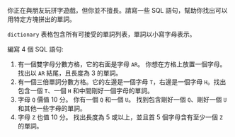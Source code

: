 你正在與朋友玩拼字遊戲，但你並不擅長。請寫一些 SQL 語句，幫助你找出可以用特定方塊拼出的單詞。

`dictionary` 表格包含所有可接受的單詞列表，單詞以小寫字母表示。

編寫 4 個 SQL 語句:

1. 有一個雙字母分數方格，它的右面是字母 `AR`。 你想在方格上放置一個字母。找出以 `AR` 結尾，且長度為 3 的單詞。
2. 有一個三倍單詞分數方格。它的左邊是一個字母 `T`，右邊是一個字母 `H`。找出包含一個 `T`、一個 `H` 和中間剛好一個字母的單詞。
3. 字母 `Q` 價值 10 分。 你有一個 `Q` 和一個 `U`。 找到包含剛好一個 `Q`、剛好一個 `U` 和其他一些字母的單詞。
4. 字母 `Z` 也值 10 分。 找出長度為 5 或以上，並且首 5 個字母含有至少一個 `Z` 的單詞。
